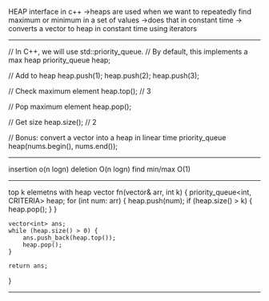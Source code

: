 HEAP interface in c++
->heaps are used when we want to repeatedly find maximum or minimum in a set of values
->does that in constant time
-> converts a vector to heap in constant time using iterators
*************************************************************************
// In C++, we will use std::priority_queue.
// By default, this implements a max heap
priority_queue<int> heap;

// Add to heap
heap.push(1);
heap.push(2);
heap.push(3);

// Check maximum element
heap.top(); // 3

// Pop maximum element
heap.pop();

// Get size
heap.size(); // 2

// Bonus: convert a vector into a heap in linear time
priority_queue<int> heap(nums.begin(), nums.end());
*************************************************************************
insertion o(n logn)
deletion O(n logn)
find min/max O(1)
*************************************************************************
top k elemetns with heap
vector<int> fn(vector<int>& arr, int k) {
    priority_queue<int, CRITERIA> heap;
    for (int num: arr) {
        heap.push(num);
        if (heap.size() > k) {
            heap.pop();
        }
    }

    vector<int> ans;
    while (heap.size() > 0) {
        ans.push_back(heap.top());
        heap.pop();
    }

    return ans;
}
*************************************************************************
